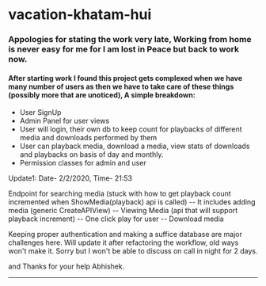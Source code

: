 # vacation-khatam-hui

### Appologies for stating the work very late, Working from home is never easy for me for I am lost in Peace but back to work now.


#### After starting work I found this project gets complexed when we have many number of users as then we have to take care of these things (possibly more that are unoticed), A simple breakdown:
* User SignUp
* Admin Panel for user views
* User will login, their own db to keep count for playbacks of different media and downloads performed by them
* User can playback media, download a media, view stats of downloads and playbacks on basis of day and monthly.
* Permission classes for admin and user

Update1:
Date- 2/2/2020, Time- 21:53

Endpoint for searching media (stuck with how to get playback count incremented when ShowMedia(playback) api is called)
-- It includes adding media (generic CreateAPIView)
-- Viewing Media (api that will support playback increment)
-- One click play for user
-- Download media

Keeping proper authentication and making a suffice database are major challenges here.
Will update it after refactoring the workflow, old ways won't make it.
Sorry but I won't be able to discuss on call in night for 2 days.

and Thanks for your help Abhishek.

-------------------------------------------------------------------------------
